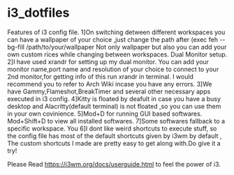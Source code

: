 # i3_dotfiles
Features of i3 config file.
1]On switching detween different workspaces you can have a wallpaper of your choice ,just change the path after (exec feh --bg-fill /path/to/your/wallpaper
Not only wallpaper but also you can add your own custom rices while changing between workspaces.
Dual Monitor setup.
2]I have used xrandr for setting up my dual monitor. You can add your monitor name,port name and resolution of your choice to connect to your 2nd monitor,for getting info of this run xrandr in terminal.
I would recommend you to refer to Arch Wiki incase you have any errors.
3]We have Gammy,Flameshot,BreakTimer and several other necessary apps executed in i3 config.
4]Kitty is floated by deafult in case you have a busy desktop and Alacritty(default terminal) is not floated ,so you can use them in your own covinience.
5]Mod+D for running GUI based softwares. Mod+Shift+D to view all installed softwares.
7]Some softwares fallback to a specific workspace. You
6]I dont like weird shortcuts to execute stuff, so the config file has most of the default shortcuts given by i3wm by default , The custom shortcuts I made are pretty easy to get along with.Do give it a try!

Please Read https://i3wm.org/docs/userguide.html to feel the power of i3.

